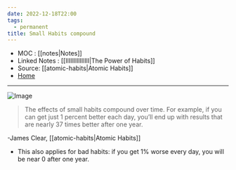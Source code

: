 ```yaml
---
date: 2022-12-18T22:00
tags:
  - permanent
title: Small Habits compound
---
```

- MOC : [[notes|Notes]]
- Linked Notes : [[IlIIlIIllIIlIlI|The Power of Habits]]
- Source: [[atomic-habits|Atomic Habits]]
- [Home](https://misudashi.ga/)
----------
![Image](https://misudashi.ga/static/atomic-habits-1.png)

> The effects of small habits compound over time. For example, if you can get just 1 percent better each day, you’ll end up with results that are nearly 37 times better after one year.

-James Clear, [[atomic-habits|Atomic Habits]]

- This also applies for bad habits: if you get 1% worse every day, you will be near 0 after one year.